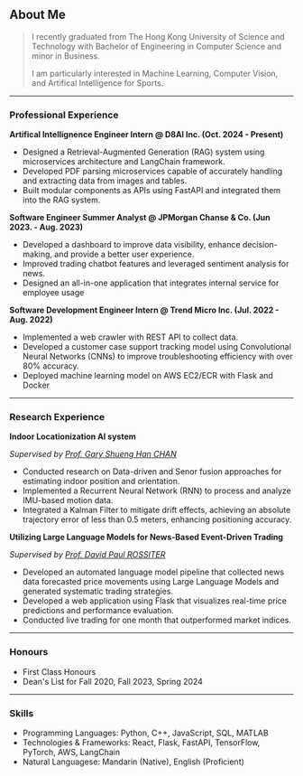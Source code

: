 
## About Me

> I recently graduated from The Hong Kong University of Science and Technology with Bachelor of Engineering in Computer Science and minor in Business.
>
> I am particularly interested in Machine Learning, Computer Vision, and Artifical Intelligence for Sports.

***

### Professional Experience

**Artifical Intellignence Engineer Intern @ D8AI Inc. (Oct. 2024 - Present)**

- Designed a Retrieval-Augmented Generation (RAG) system using microservices architecture and LangChain framework.
- Developed PDF parsing microservices capable of accurately handling and extracting data from images and tables.
- Built modular components as APIs using FastAPI and integrated them into the RAG system.

**Software Engineer Summer Analyst @ JPMorgan Chanse & Co. (Jun 2023. - Aug. 2023)**

- Developed a dashboard to improve data visibility, enhance decision-making, and provide a better user experience.
- Improved trading chatbot features and leveraged sentiment analysis for news.
- Designed an all-in-one application that integrates internal service for employee usage

**Software Development Engineer Intern @ Trend Micro Inc. (Jul. 2022 - Aug. 2022)**

- Implemented a web crawler with REST API to collect data.
- Developed a customer case support tracking model using Convolutional Neural Networks (CNNs) to improve troubleshooting efficiency with over 80% accuracy.
- Deployed machine learning model on AWS EC2/ECR with Flask and Docker

***

### Research Experience

**Indoor Locationization AI system**

_Supervised by [Prof. Gary Shueng Han CHAN](https://www.cse.ust.hk/~gchan/)_
- Conducted research on Data-driven and Senor fusion approaches for estimating indoor position and orientation.
- Implemented a Recurrent Neural Network (RNN) to process and analyze IMU-based motion data.
- Integrated a Kalman Filter to mitigate drift effects, achieving an absolute trajectory error of less than 0.5 meters, enhancing positioning accuracy.

**Utilizing Large Language Models for News-Based Event-Driven Trading**

_Supervised by [Prof. David Paul ROSSITER](https://www.cse.ust.hk/~rossiter/)_
- Developed an automated language model pipeline that collected news data forecasted price movements using Large Language Models and generated systematic trading strategies.
- Developed a web application using Flask that visualizes real-time price predictions and performance evaluation.
- Conducted live trading for one month that outperformed market indices.

***

### Honours

- First Class Honours
- Dean's List for Fall 2020, Fall 2023, Spring 2024

***

### Skills

- Programming Languages: Python, C++, JavaScript, SQL, MATLAB
- Technologies & Frameworks: React, Flask, FastAPI, TensorFlow, PyTorch, AWS, LangChain
- Natural Languagese: Mandarin (Native), English (Proficient)


